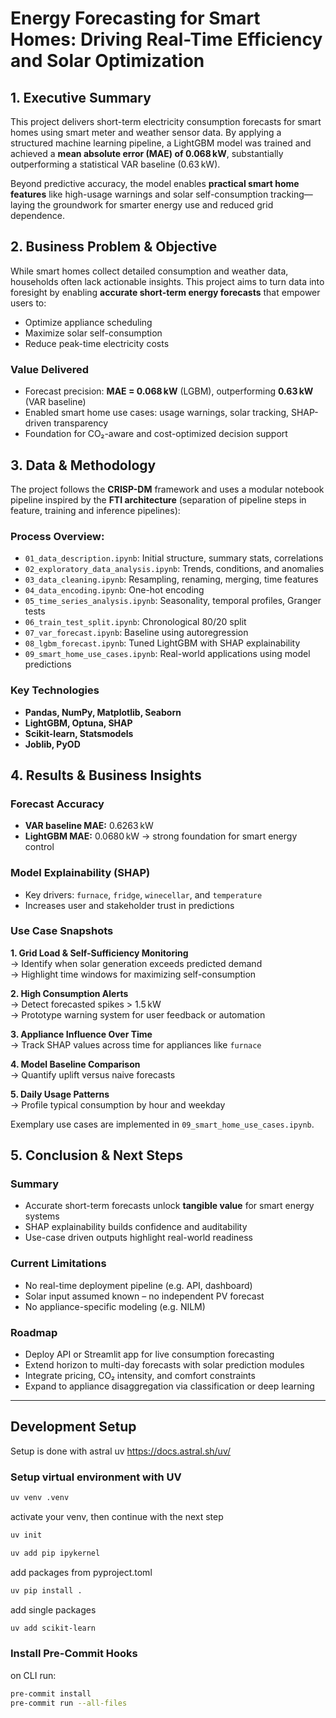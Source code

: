 # Energy Forecasting for Smart Homes: Driving Real-Time Efficiency and Solar Optimization

## 1. **Executive Summary**

This project delivers short-term electricity consumption forecasts for smart homes using smart meter and weather sensor data. By applying a structured machine learning pipeline, a LightGBM model was trained and achieved a **mean absolute error (MAE) of 0.068 kW**, substantially outperforming a statistical VAR baseline (0.63 kW).

Beyond predictive accuracy, the model enables **practical smart home features** like high-usage warnings and solar self-consumption tracking—laying the groundwork for smarter energy use and reduced grid dependence.

## 2. **Business Problem & Objective**

While smart homes collect detailed consumption and weather data, households often lack actionable insights. This project aims to turn data into foresight by enabling **accurate short-term energy forecasts** that empower users to:

- Optimize appliance scheduling
- Maximize solar self-consumption
- Reduce peak-time electricity costs

### Value Delivered

- Forecast precision: **MAE = 0.068 kW** (LGBM), outperforming **0.63 kW** (VAR baseline)  
- Enabled smart home use cases: usage warnings, solar tracking, SHAP-driven transparency  
- Foundation for CO₂-aware and cost-optimized decision support

## 3. **Data & Methodology**

The project follows the **CRISP-DM** framework and uses a modular notebook pipeline inspired by the **FTI architecture** (separation of pipeline steps in feature, training and inference pipelines):

### Process Overview:
- `01_data_description.ipynb`: Initial structure, summary stats, correlations
- `02_exploratory_data_analysis.ipynb`: Trends, conditions, and anomalies
- `03_data_cleaning.ipynb`: Resampling, renaming, merging, time features
- `04_data_encoding.ipynb`: One-hot encoding
- `05_time_series_analysis.ipynb`: Seasonality, temporal profiles, Granger tests
- `06_train_test_split.ipynb`: Chronological 80/20 split
- `07_var_forecast.ipynb`: Baseline using autoregression
- `08_lgbm_forecast.ipynb`: Tuned LightGBM with SHAP explainability
- `09_smart_home_use_cases.ipynb`: Real-world applications using model predictions

### Key Technologies

- **Pandas, NumPy, Matplotlib, Seaborn**  
- **LightGBM, Optuna, SHAP**  
- **Scikit-learn, Statsmodels**  
- **Joblib, PyOD**  

## 4. **Results & Business Insights**

### Forecast Accuracy
- **VAR baseline MAE:** 0.6263 kW
- **LightGBM MAE:** 0.0680 kW → strong foundation for smart energy control

### Model Explainability (SHAP)
- Key drivers: `furnace`, `fridge`, `winecellar`, and `temperature`
- Increases user and stakeholder trust in predictions

### Use Case Snapshots

**1. Grid Load & Self-Sufficiency Monitoring**  
→ Identify when solar generation exceeds predicted demand  
→ Highlight time windows for maximizing self-consumption

**2. High Consumption Alerts**  
→ Detect forecasted spikes > 1.5 kW  
→ Prototype warning system for user feedback or automation

**3. Appliance Influence Over Time**  
→ Track SHAP values across time for appliances like `furnace`

**4. Model Baseline Comparison**  
→ Quantify uplift versus naive forecasts

**5. Daily Usage Patterns**  
→ Profile typical consumption by hour and weekday

Exemplary use cases are implemented in `09_smart_home_use_cases.ipynb`.

## 5. **Conclusion & Next Steps**

### Summary
- Accurate short-term forecasts unlock **tangible value** for smart energy systems
- SHAP explainability builds confidence and auditability
- Use-case driven outputs highlight real-world readiness

### Current Limitations
- No real-time deployment pipeline (e.g. API, dashboard)
- Solar input assumed known – no independent PV forecast
- No appliance-specific modeling (e.g. NILM)

### Roadmap
- Deploy API or Streamlit app for live consumption forecasting
- Extend horizon to multi-day forecasts with solar prediction modules
- Integrate pricing, CO₂ intensity, and comfort constraints
- Expand to appliance disaggregation via classification or deep learning

---

## Development Setup 

Setup is done with astral uv
https://docs.astral.sh/uv/

### Setup virtual environment with UV

```bash
uv venv .venv
```

activate your venv, then continue with the next step

```bash
uv init
```

```bash
uv add pip ipykernel
```

add packages from pyproject.toml

```bash
uv pip install .
```

add single packages

```bash
uv add scikit-learn
```

### Install Pre-Commit Hooks

on CLI run:

```bash
pre-commit install
pre-commit run --all-files
```
